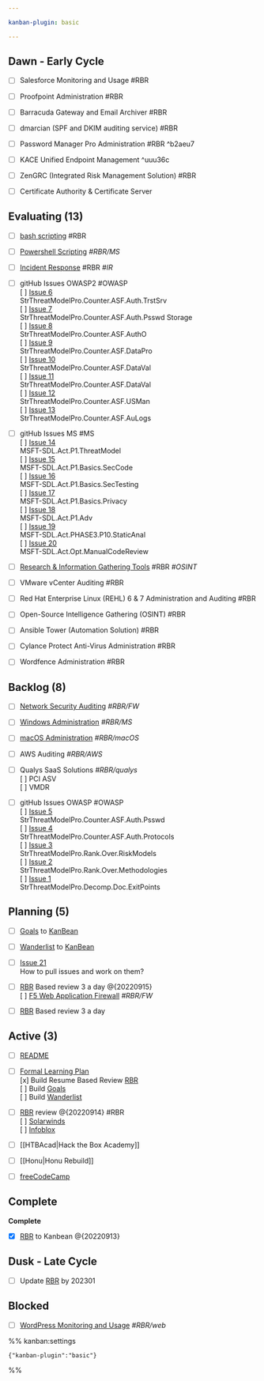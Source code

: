 ```yaml
---

kanban-plugin: basic

---
```


## Dawn - Early Cycle

- [ ] Salesforce Monitoring and Usage #RBR
- [ ] Proofpoint Administration #RBR
- [ ] Barracuda Gateway and Email Archiver #RBR
- [ ] dmarcian (SPF and DKIM auditing service) #RBR
- [ ] Password Manager Pro Administration #RBR ^b2aeu7
- [ ] KACE Unified Endpoint Management ^uuu36c
- [ ] ZenGRC (Integrated Risk Management Solution) #RBR
- [ ] Certificate Authority & Certificate Server


## Evaluating (13)

- [ ] [bash scripting](bashnotes.md) #RBR
- [ ] [Powershell Scripting](psnotes.md) <em>#RBR/MS</em>
- [ ] [Incident Response](IRnotes.md) #RBR <em>#IR</em>
- [ ] gitHub Issues OWASP2 #OWASP<br>    [ ] [Issue 6 ](obsidian://shell-commands/?vault=studious-garbanzo&execute=262pfp9ome&_gh_repo1=rra-dev/studious-garbanzo&_gh_issue9=1)<br>    StrThreatModelPro.Counter.ASF.Auth.TrstSrv<br>    [ ] [Issue 7 ](obsidian://shell-commands/?vault=studious-garbanzo&execute=262pfp9ome&_gh_repo1=rra-dev/studious-garbanzo&_gh_issue9=1)<br>    StrThreatModelPro.Counter.ASF.Auth.Psswd Storage<br>    [ ] [Issue 8 ](obsidian://shell-commands/?vault=studious-garbanzo&execute=262pfp9ome&_gh_repo1=rra-dev/studious-garbanzo&_gh_issue9=1)<br>    StrThreatModelPro.Counter.ASF.AuthO<br>    [ ] [Issue 9 ](obsidian://shell-commands/?vault=studious-garbanzo&execute=262pfp9ome&_gh_repo1=rra-dev/studious-garbanzo&_gh_issue9=1)<br>    StrThreatModelPro.Counter.ASF.DataPro<br>    [ ] [Issue 10 ](obsidian://shell-commands/?vault=studious-garbanzo&execute=262pfp9ome&_gh_repo1=rra-dev/studious-garbanzo&_gh_issue9=1)<br>    StrThreatModelPro.Counter.ASF.DataVal<br>    [ ] [Issue 11 ](obsidian://shell-commands/?vault=studious-garbanzo&execute=262pfp9ome&_gh_repo1=rra-dev/studious-garbanzo&_gh_issue9=1)<br>    StrThreatModelPro.Counter.ASF.DataVal<br>    [ ] [Issue 12 ](obsidian://shell-commands/?vault=studious-garbanzo&execute=262pfp9ome&_gh_repo1=rra-dev/studious-garbanzo&_gh_issue9=1)<br>    StrThreatModelPro.Counter.ASF.USMan<br>    [ ] [Issue 13 ](obsidian://shell-commands/?vault=studious-garbanzo&execute=262pfp9ome&_gh_repo1=rra-dev/studious-garbanzo&_gh_issue9=1)<br>    StrThreatModelPro.Counter.ASF.AuLogs
- [ ] gitHub Issues MS #MS<br>    [ ] [Issue 14 ](obsidian://shell-commands/?vault=studious-garbanzo&execute=262pfp9ome&_gh_repo1=rra-dev/studious-garbanzo&_gh_issue9=1)<br>    MSFT-SDL.Act.P1.ThreatModel<br>    [ ] [Issue 15 ](obsidian://shell-commands/?vault=studious-garbanzo&execute=262pfp9ome&_gh_repo1=rra-dev/studious-garbanzo&_gh_issue9=1)<br>    MSFT-SDL.Act.P1.Basics.SecCode<br>    [ ] [Issue 16 ](obsidian://shell-commands/?vault=studious-garbanzo&execute=262pfp9ome&_gh_repo1=rra-dev/studious-garbanzo&_gh_issue9=1)<br>    MSFT-SDL.Act.P1.Basics.SecTesting<br>    [ ] [Issue 17 ](obsidian://shell-commands/?vault=studious-garbanzo&execute=262pfp9ome&_gh_repo1=rra-dev/studious-garbanzo&_gh_issue9=1)<br>    MSFT-SDL.Act.P1.Basics.Privacy<br>    [ ] [Issue 18 ](obsidian://shell-commands/?vault=studious-garbanzo&execute=262pfp9ome&_gh_repo1=rra-dev/studious-garbanzo&_gh_issue9=1)<br>    MSFT-SDL.Act.P1.Adv<br>    [ ] [Issue 19 ](obsidian://shell-commands/?vault=studious-garbanzo&execute=262pfp9ome&_gh_repo1=rra-dev/studious-garbanzo&_gh_issue9=1)<br>    MSFT-SDL.Act.PHASE3.P10.StaticAnal<br>    [ ] [Issue 20 ](obsidian://shell-commands/?vault=studious-garbanzo&execute=262pfp9ome&_gh_repo1=rra-dev/studious-garbanzo&_gh_issue9=1)<br>    MSFT-SDL.Act.Opt.ManualCodeReview
- [ ] [Research & Information Gathering Tools](RXnotes.md) #RBR <em>#OSINT</em>
- [ ] VMware vCenter Auditing #RBR
- [ ] Red Hat Enterprise Linux (REHL) 6 & 7 Administration and Auditing #RBR
- [ ] Open-Source Intelligence Gathering (OSINT) #RBR
- [ ] Ansible Tower (Automation Solution) #RBR
- [ ] Cylance Protect Anti-Virus Administration #RBR
- [ ] Wordfence Administration #RBR


## Backlog (8)

- [ ] [Network Security Auditing](NetSecAuditing.md) <em>#RBR/FW</em>
- [ ] [Windows Administration](MSnotes.md) <em>#RBR/MS</em>
- [ ] [macOS Administration](macadnotes.md) <em>#RBR/macOS</em>
- [ ] AWS Auditing <em>#RBR/AWS</em>
- [ ] Qualys SaaS Solutions <em>#RBR/qualys</em> <br>	[ ] PCI ASV<br>	[ ] VMDR
- [ ] gitHub Issues OWASP #OWASP<br>    [ ] [Issue 5 ](obsidian://shell-commands/?vault=studious-garbanzo&execute=262pfp9ome&_gh_repo1=rra-dev/studious-garbanzo&_gh_issue9=1)<br>    StrThreatModelPro.Counter.ASF.Auth.Psswd<br>    [ ] [Issue 4 ](obsidian://shell-commands/?vault=studious-garbanzo&execute=262pfp9ome&_gh_repo1=rra-dev/studious-garbanzo&_gh_issue9=1)<br>    StrThreatModelPro.Counter.ASF.Auth.Protocols<br>    [ ] [Issue 3 ](obsidian://shell-commands/?vault=studious-garbanzo&execute=262pfp9ome&_gh_repo1=rra-dev/studious-garbanzo&_gh_issue9=1)<br>    StrThreatModelPro.Rank.Over.RiskModels<br>    [ ] [Issue 2 ](obsidian://shell-commands/?vault=studious-garbanzo&execute=262pfp9ome&_gh_repo1=rra-dev/studious-garbanzo&_gh_issue9=2)<br>    StrThreatModelPro.Rank.Over.Methodologies<br>    [ ] [Issue 1 ](obsidian://shell-commands/?vault=studious-garbanzo&execute=262pfp9ome&_gh_repo1=rra-dev/studious-garbanzo&_gh_issue9=1)<br>    StrThreatModelPro.Decomp.Doc.ExitPoints


## Planning (5)

- [ ] [Goals](Goals.md) to [KanBean](KanBean.md)
- [ ] [Wanderlist](Wanderlist.md) to [KanBean](KanBean.md)
- [ ] [Issue 21 ](obsidian://shell-commands/?vault=studious-garbanzo&execute=262pfp9ome&_gh_repo1=rra-dev/studious-garbanzo&_gh_issue9=1)<br>    How to pull issues and work on them?
- [ ] [RBR](Resbasedrev.md) Based review 3 a day @{20220915}<br>    [ ] [F5 Web Application Firewall](WAFnotes.md) <em>#RBR/FW</em>
- [ ] [RBR](Resbasedrev.md) Based review 3 a day


## Active (3)

- [ ] [README](README.md)
- [ ] [Formal Learning Plan](Formal%20Learning%20Plan%20@{20220912}.md)<br>    [x] Build Resume Based Review [RBR](Resbasedrev.md)<br>    [ ] Build [Goals](Goals.md)<br>    [ ] Build [Wanderlist](Wanderlist.md)
- [ ] [RBR](Resbasedrev.md) review @{20220914} #RBR<br>    [ ] [Solarwinds](Solarwinds.md) <br>    [ ] [Infoblox](Infoblox.md)
- [ ] [[HTBAcad|Hack the Box Academy]]
- [ ] [[Honu|Honu Rebuild]]
- [ ] [freeCodeCamp](fcc.md)


## Complete

**Complete**
- [x] [RBR](Resbasedrev.md)  to Kanbean @{20220913}


## Dusk - Late Cycle

- [ ] Update [RBR](Resbasedrev.md) by 202301


## Blocked

- [ ] [WordPress Monitoring and Usage](WordPress.md) <em>#RBR/web</em>




%% kanban:settings
```
{"kanban-plugin":"basic"}
```
%%